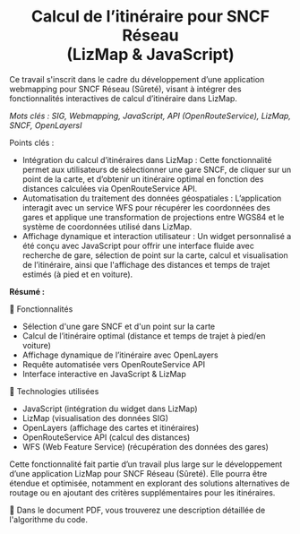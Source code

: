 <h1 align="center">Calcul de l’itinéraire pour SNCF Réseau <br>(LizMap & JavaScript)</h1>

Ce travail s'inscrit dans le cadre du développement d’une application webmapping pour SNCF Réseau (Sûreté), visant à intégrer des fonctionnalités interactives de calcul d’itinéraire dans LizMap. 

*Mots clés : SIG, Webmapping, JavaScript, API (OpenRouteService), LizMap, SNCF, OpenLayersI*

Points clés :
- Intégration du calcul d’itinéraires dans LizMap : Cette fonctionnalité permet aux utilisateurs de sélectionner une gare SNCF, de cliquer sur un point de la carte, et d’obtenir un itinéraire optimal en fonction des distances calculées via OpenRouteService API.
- Automatisation du traitement des données géospatiales : L’application interagit avec un service WFS pour récupérer les coordonnées des gares et applique une transformation de projections entre WGS84 et le système de coordonnées utilisé dans LizMap.
- Affichage dynamique et interaction utilisateur : Un widget personnalisé a été conçu avec JavaScript pour offrir une interface fluide avec recherche de gare, sélection de point sur la carte, calcul et visualisation de l’itinéraire, ainsi que l'affichage des distances et temps de trajet estimés (à pied et en voiture).

**Résumé :**

🚀 Fonctionnalités
- Sélection d'une gare SNCF et d'un point sur la carte
- Calcul de l’itinéraire optimal (distance et temps de trajet à pied/en voiture)
- Affichage dynamique de l’itinéraire avec OpenLayers
- Requête automatisée vers OpenRouteService API
- Interface interactive en JavaScript & LizMap

🔧 Technologies utilisées
- JavaScript (intégration du widget dans LizMap)
- LizMap (visualisation des données SIG)
- OpenLayers (affichage des cartes et itinéraires)
- OpenRouteService API (calcul des distances)
- WFS (Web Feature Service) (récupération des données des gares)

Cette fonctionnalité fait partie d’un travail plus large sur le développement d’une application LizMap pour SNCF Réseau (Sûreté). Elle pourra être étendue et optimisée, notamment en explorant des solutions alternatives de routage ou en ajoutant des critères supplémentaires pour les itinéraires.

📌 Dans le document PDF, vous trouverez une description détaillée de l'algorithme du code.

